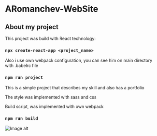 # ARomanchev-WebSite

## About my project
This project was build with React technology:

### `npx create-react-app <project_name>`

Also i use own webpack configuration, you can see him on main directory with .babelrc file

### `npm run project`

This is a simple project that describes my skill and also has a portfolio

The style was implemented with sass and css

Build script, was implemented with own webpack

### `npm run build`

![Image alt](https://i.ibb.co/fqdj4vC/2020-10-06-4.png)
